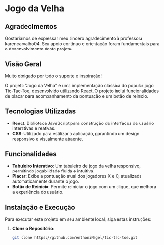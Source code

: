 # Jogo da Velha

## Agradecimentos
Gostaríamos de expressar meu sincero agradecimento à professora karencarvalho04. Seu apoio contínuo e orientação foram fundamentais para o desenvolvimento deste projeto.

## Visão Geral

Muito obrigado por todo o suporte e inspiração!


O projeto "Jogo da Velha" é uma implementação clássica do popular jogo Tic-Tac-Toe, desenvolvido utilizando React. O projeto inclui funcionalidades de placar para acompanhamento da pontuação e um botão de reinício.

## Tecnologias Utilizadas

- **React**: Biblioteca JavaScript para construção de interfaces de usuário interativas e reativas.
- **CSS**: Utilizado para estilizar a aplicação, garantindo um design responsivo e visualmente atraente.

## Funcionalidades

- **Tabuleiro Interativo**: Um tabuleiro de jogo da velha responsivo, permitindo jogabilidade fluida e intuitiva.
- **Placar**: Exibe a pontuação atual dos jogadores X e O, atualizada automaticamente durante o jogo.
- **Botão de Reinício**: Permite reiniciar o jogo com um clique, que melhora a experiência do usuário.

## Instalação e Execução

Para executar este projeto em seu ambiente local, siga estas instruções:

1. **Clone o Repositório**:
   ```bash
   git clone https://github.com/enthoniNagel/tic-tac-toe.git
